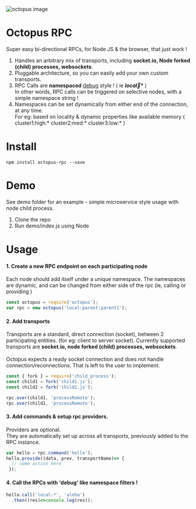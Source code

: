 ![octopus image][logo]

[logo]:https://upload.wikimedia.org/wikipedia/commons/thumb/0/01/Phantom_Open_Emoji_1f419.svg/240px-Phantom_Open_Emoji_1f419.svg.png

# Octopus RPC
Super easy bi-directional RPCs, for Node JS & the browser, that just work !
1. Handles an arbitrary mix of transports, including <b>socket.io, Node forked (child) processes, websockets</b>. 
2. Pluggable architecture, so you can easily add your own custom transports. 
3. RPC Calls are **namespaced** [debug](https://github.com/visionmedia/debug) style ! ( ie <b><i>local:child:*</i></b> ) 
<br> In other words, RPC calls can be triggered on selective nodes, with a simple namespace string ! 
4. Namespaces can be set dynamically from either end of the connection, at any time. <br>For eg: based on locality & dynamic properties like available memory ( cluster1:high:* cluster2:med:* cluster3:low:* ) 

# Install
```
npm install octopus-rpc --save
```

# Demo
See demo folder for an example - simple microservice style usage with node child process.

1. Clone the repo
2. Run demo/index.js using Node

# Usage
#### 1. Create a new RPC endpoint on each participating node 
Each node should add itself under a unique namespace. The namespaces are dynamic, and can be changed from either side of the rpc (ie, calling or providing )
```javascript
const octopus = require('octopus');
var rpc = new octopus('local:parent:parent1');
```


#### 2. Add transports<br>
Transports are a standard, direct connection (socket), between 2 participating entities. (for eg: client to server socket).
Currently supported transports are <b>socket.io, node forked (child) processes, websockets</b>. 
<br><br>Octopus expects a ready socket connection and does not handle connection/reconnections. That is left to the user to implement.
```javascript
const { fork } = require('child_process');
const child1 = fork('child1.js');
const child2 = fork('child2.js');

rpc.over(child1, 'processRemote');
rpc.over(child2, 'processRemote');
```


#### 3. Add commands & setup rpc providers.
Providers are optional. 
<br>They are automatically set up across all transports, previously added to the RPC instance.
```javascript
var hello = rpc.command('hello');
hello.provide((data, prev, transportName)=> {
  // some action here
 });
```


#### 4. Call the RPCs with 'debug' like namespace filters !

```javascript
hello.call('local:*', 'aloha')
  .then((res)=>console.log(res));
```

